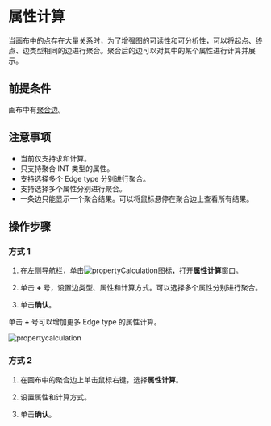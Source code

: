 # 属性计算

当画布中的点存在大量关系时，为了增强图的可读性和可分析性，可以将起点、终点、边类型相同的边进行聚合。聚合后的边可以对其中的某个属性进行计算并展示。

## 前提条件

画布中有[聚合边](../canvas-operations/visualization-mode.md)。

## 注意事项

- 当前仅支持求和计算。
- 只支持聚合 INT 类型的属性。
- 支持选择多个 Edge type 分别进行聚合。
- 支持选择多个属性分别进行聚合。
- 一条边只能显示一个聚合结果。可以将鼠标悬停在聚合边上查看所有结果。

## 操作步骤

### 方式 1

1. 在左侧导航栏，单击![propertyCalculation](https://docs-cdn.nebula-graph.com.cn/figures/icon-nav-propertyCalculation.png)图标，打开**属性计算**窗口。

2. 单击 **+** 号，设置边类型、属性和计算方式。可以选择多个属性分别进行聚合。

3. 单击**确认**。

单击 **+** 号可以增加更多 Edge type 的属性计算。

![propertycalculation](https://docs-cdn.nebula-graph.com.cn/figures/propertycalculation-220928-cn.png)

### 方式 2

1. 在画布中的聚合边上单击鼠标右键，选择**属性计算**。

2. 设置属性和计算方式。

3. 单击**确认**。
